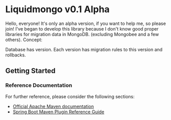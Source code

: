 # Liquidmongo v0.1 Alpha
Hello, everyone! It's only an alpha version, if you want to help me, so please join! I've began to develop this library because
I don't know good proper libraries for migration data in MongoDB. (excluding Mongobee and a few others).
Concept:

Database has version. Each version has migration rules to this version and rollbacks.

## Getting Started

### Reference Documentation
For further reference, please consider the following sections:

* [Official Apache Maven documentation](https://maven.apache.org/guides/index.html)
* [Spring Boot Maven Plugin Reference Guide](https://docs.spring.io/spring-boot/docs/2.2.5.RELEASE/maven-plugin/)

